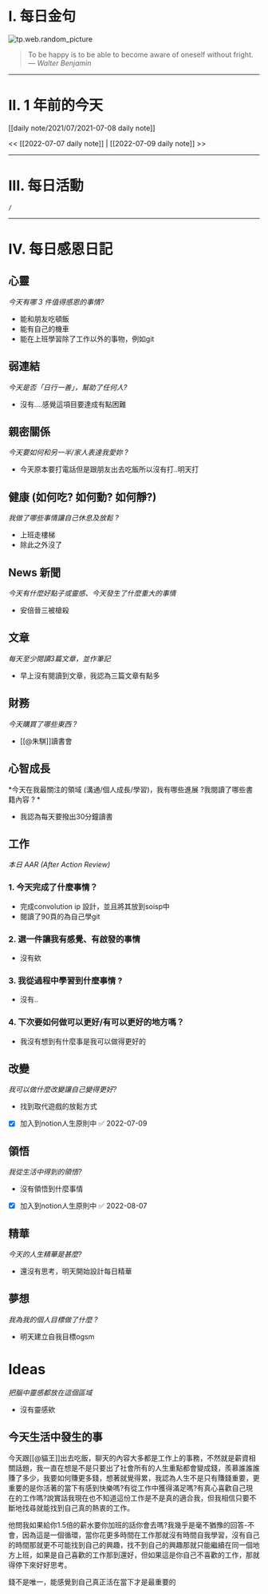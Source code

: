 # I. 每日金句
![tp.web.random_picture](https://images.unsplash.com/photo-1655938294767-fd6849cc7c70?crop=entropy&cs=tinysrgb&fit=crop&fm=jpg&h=1080&ixid=MnwxfDB8MXxyYW5kb218MHx8fHx8fHx8MTY1NzI5Mzk3Mw&ixlib=rb-1.2.1&q=80&w=1920) <br>
> To be happy is to be able to become aware of oneself without fright.
> — <cite>Walter Benjamin</cite>

---

# II. 1 年前的今天
[[daily note/2021/07/2021-07-08 daily note]]

<< [[2022-07-07 daily note]] |  [[2022-07-09 daily note]] >>


---
# III. 每日活動

```ActivityHistory
/
```

---
# IV. 每日感恩日記
## 心靈
*今天有哪 3 件值得感恩的事情?*
- 能和朋友吃頓飯
- 能有自己的機車
- 能在上班學習除了工作以外的事物，例如git

## 弱連結
*今天是否「日行一善」，幫助了任何人?*
 - 沒有....感覺這項目要達成有點困難

## 親密關係
*今天要如何和另一半/家人表達我愛妳 ?*
 - 今天原本要打電話但是跟朋友出去吃飯所以沒有打..明天打

## 健康 (如何吃? 如何動? 如何靜?)
*我做了哪些事情讓自己休息及放鬆 ?*
 - 上班走樓梯
 - 除此之外沒了

## News 新聞
*今天有什麼好點子或靈感、今天發生了什麼重大的事情*
 - 安倍晉三被槍殺

## 文章
*每天至少閱讀3篇文章，並作筆記*
 - 早上沒有閱讀到文章，我認為三篇文章有點多

## 財務
*今天購買了哪些東西 ?*
 - [[@朱騏]]讀書會


## 心智成長
*今天在我最關注的領域 (溝通/個人成長/學習)，我有哪些進展 ?我閱讀了哪些書籍內容 ? *
 - 我認為每天要撥出30分鐘讀書


## 工作

*本日 AAR (After Action Review)*
### 1. 今天完成了什麼事情？ 
 - 完成convolution ip 設計，並且將其放到soisp中
 - 閱讀了90頁的為自己學git

### 2. 選一件讓我有感覺、有啟發的事情 
 - 沒有欸

### 3. 我從過程中學習到什麼事情 ? 
 - 沒有..

### 4. 下次要如何做可以更好/有可以更好的地方嗎？
 - 我沒有想到有什麼事是我可以做得更好的

## 改變
*我可以做什麼改變讓自己變得更好?*
 - 找到取代遊戲的放鬆方式
- [x] 加入到notion人生原則中 ✅ 2022-07-09

## 領悟
*我從生活中得到的領悟?*
 - 沒有領悟到什麼事情
- [x] 加入到notion人生原則中 ✅ 2022-08-07

## 精華
*今天的人生精華是甚麼?*
 - 還沒有思考，明天開始設計每日精華

## 夢想
*我為我的個人目標做了什麼 ?*
 - 明天建立自我目標ogsm

# Ideas
*把腦中靈感都放在這個區域*
 - 沒有靈感欸

## 今天生活中發生的事
今天跟[[@貓王]]出去吃飯，聊天的內容大多都是工作上的事務，不然就是薪資相關話題，我一直在想是不是只要出了社會所有的人生重點都會變成錢，羨慕誰誰誰賺了多少，我要如何賺更多錢，想著就覺得累，我認為人生不是只有賺錢重要，更重要的是你活著的當下有感到快樂嗎?有從工作中獲得滿足嗎?有真心喜歡自己現在的工作嗎?說實話我現在也不知道這份工作是不是真的適合我，但我相信只要不斷地找尋就能找到自己真的熱衷的工作。

他問我如果給你1.5倍的薪水要你加班的話你會去嗎?我幾乎是毫不猶豫的回答-不會，因為這是一個循環，當你花更多時間在工作那就沒有時間自我學習，沒有自己的時間那就更不可能找到自己的興趣，找不到自己的興趣那就只能繼續在同一個地方上班，如果是自己喜歡的工作那到還好，但如果這是你自己不喜歡的工作，那就得停下來好好思考。

錢不是唯一，能感覺到自己真正活在當下才是最重要的